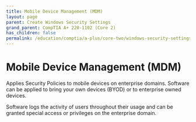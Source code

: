 ```yaml
---
title: Mobile Device Management (MDM)
layout: page
parent: Create Windows Security Settings
grand_parent: CompTIA A+ 220-1102 (Core 2)
has_children: false
permalink: /education/comptia/a-plus/core-two/windows-security-settings/mobile-device-mgmt/
---
```


# Mobile Device Management (MDM)

Applies Security Policies to mobile devices on enterprise domains. Software can be applied to bring your own devices (BYOD) or to enterprise owned devices.

Software logs the activity of users throughout their usage and can be granted special access or privileges on the enterprise domain.
